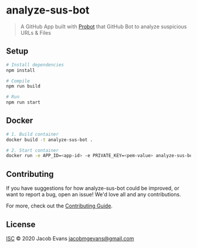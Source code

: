 # analyze-sus-bot

> A GitHub App built with [Probot](https://github.com/probot/probot) that GitHub Bot to analyze suspicious URLs &amp; Files 

## Setup

```sh
# Install dependencies
npm install

# Compile
npm run build

# Run
npm run start
```

## Docker

```sh
# 1. Build container
docker build -t analyze-sus-bot .

# 2. Start container
docker run -e APP_ID=<app-id> -e PRIVATE_KEY=<pem-value> analyze-sus-bot
```

## Contributing

If you have suggestions for how analyze-sus-bot could be improved, or want to report a bug, open an issue! We'd love all and any contributions.

For more, check out the [Contributing Guide](CONTRIBUTING.md).

## License

[ISC](LICENSE) © 2020 Jacob Evans <jacobmgevans@gmail.com>
